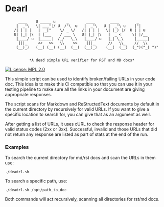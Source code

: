 # Dearl

          ____    U _____ u     _        ____       ____        _
         |  _"\   \| ___"|/ U  /"\  u   |  _"\   U |  _"\ u    |"|
        /| | | |   |  _|"    \/ _ \/   /| | | |   \| |_) |/  U | | u
        U| |_| |\  | |___    / ___ \   U| |_| |\   |  _ <     \| |/__
         |____/ u  |_____|  /_/   \_\   |____/ u   |_| \_\     |_____|
          |||_     <<   >>   \\    >>    |||_      //   \\_    //  \\ 
         (__)_)   (__) (__) (__)  (__)  (__)_)    (__)  (__)  (_")("_) ")"


               *A dead simple URL verifier for RST and MD docs*

[![License: MPL 2.0](https://img.shields.io/badge/License-MPL%202.0-brightgreen.svg)](https://opensource.org/licenses/MPL-2.0)

This simple script can be used to identify broken/failing URLs
in your code doc. This idea is to make this CI compatible so that
you can use it in your testing pipeline to make sure all the links
in your document are giving appropriate responses.

The script scans for Markdown and ReStructedText documents  by
default in the current directory by recursively for valid URLs.
If you want to give a specific location to search for, you can
give that as an argument as well.

After getting a list of URLs, it uses cURL to check the response
header for valid status codes (2xx or 3xx). Successful, invalid and
those URLs that did not return any response are listed as part of stats at
the end of the run.

### Examples

To search the current directory for md/rst docs and scan the URLs in them use:

```
./deadrl.sh
```

To search a specific path, use:

```
./deadrl.sh /opt/path_to_doc
```

Both commands will act recursively, scanning all directories for rst/md docs.


